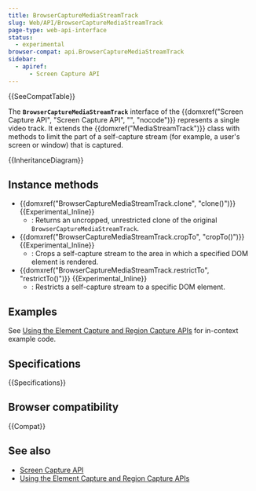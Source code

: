 ```yaml
---
title: BrowserCaptureMediaStreamTrack
slug: Web/API/BrowserCaptureMediaStreamTrack
page-type: web-api-interface
status:
  - experimental
browser-compat: api.BrowserCaptureMediaStreamTrack
sidebar:
  - apiref:
      - Screen Capture API
---
```


{{SeeCompatTable}}

The **`BrowserCaptureMediaStreamTrack`** interface of the {{domxref("Screen Capture API", "Screen Capture API", "", "nocode")}} represents a single video track. It extends the {{domxref("MediaStreamTrack")}} class with methods to limit the part of a self-capture stream (for example, a user's screen or window) that is captured.

{{InheritanceDiagram}}

## Instance methods

- {{domxref("BrowserCaptureMediaStreamTrack.clone", "clone()")}} {{Experimental_Inline}}
  - : Returns an uncropped, unrestricted clone of the original `BrowserCaptureMediaStreamTrack`.
- {{domxref("BrowserCaptureMediaStreamTrack.cropTo", "cropTo()")}} {{Experimental_Inline}}
  - : Crops a self-capture stream to the area in which a specified DOM element is rendered.
- {{domxref("BrowserCaptureMediaStreamTrack.restrictTo", "restrictTo()")}} {{Experimental_Inline}}
  - : Restricts a self-capture stream to a specific DOM element.

## Examples

See [Using the Element Capture and Region Capture APIs](/en-US/docs/Web/API/Screen_Capture_API/Element_Region_Capture) for in-context example code.

## Specifications

{{Specifications}}

## Browser compatibility

{{Compat}}

## See also

- [Screen Capture API](/en-US/docs/Web/API/Screen_Capture_API)
- [Using the Element Capture and Region Capture APIs](/en-US/docs/Web/API/Screen_Capture_API/Element_Region_Capture)
